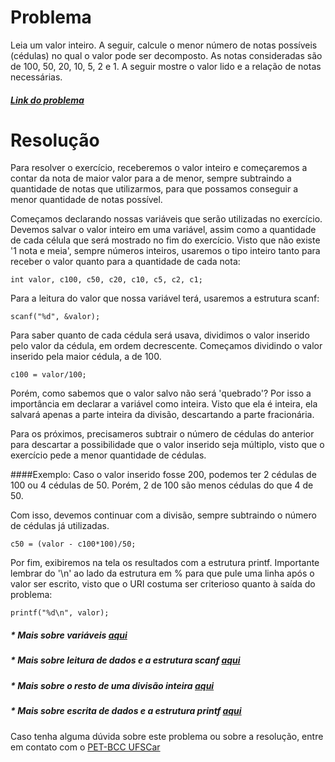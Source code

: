 # Problema

Leia um valor inteiro. A seguir, calcule o menor número de notas possíveis (cédulas) no qual o valor pode ser decomposto. As notas consideradas são de 100, 50, 20, 10, 5, 2 e 1. A seguir mostre o valor lido e a relação de notas necessárias.

##### [Link do problema](https://www.urionlinejudge.com.br/judge/pt/problems/view/1018)

# Resolução

Para resolver o exercício, receberemos o valor inteiro e começaremos a contar da nota de maior valor para a de menor, sempre subtraindo a quantidade de notas que utilizarmos, para que possamos conseguir a menor quantidade de notas possível.

Começamos declarando nossas variáveis que serão utilizadas no exercício. Devemos salvar o valor inteiro em uma variável, assim como a quantidade de cada célula que será mostrado no fim do exercício. 
Visto que não existe '1 nota e meia', sempre números inteiros, usaremos o tipo inteiro tanto para receber o valor quanto para a quantidade de cada nota:


	int valor, c100, c50, c20, c10, c5, c2, c1;


Para a leitura do valor que nossa variável terá, usaremos a estrutura scanf:

	scanf("%d", &valor);


Para saber quanto de cada cédula será usava, dividimos o valor inserido pelo valor da cédula, em ordem decrescente. 
Começamos dividindo o valor inserido pela maior cédula, a de 100. 

	c100 = valor/100;

Porém, como sabemos que o valor salvo não será 'quebrado'?
Por isso a importância em declarar a variável como inteira. Visto que ela é inteira, ela salvará apenas a parte inteira da divisão, descartando a parte fracionária.


Para os próximos, precisameros subtrair o número de cédulas do anterior para descartar a possibilidade que o valor inserido seja múltiplo, visto que o exercício pede a menor quantidade de cédulas. 

####Exemplo:
	Caso o valor inserido fosse 200, podemos ter 2 cédulas de 100 ou 4 cédulas de 50. Porém, 2 de 100 são menos cédulas do que 4 de 50. 

Com isso, devemos continuar com a divisão, sempre subtraindo o número de cédulas já utilizadas.

    c50 = (valor - c100*100)/50;

Por fim, exibiremos na tela os resultados com a estrutura printf. Importante lembrar do '\n' ao lado da estrutura em % para que pule uma linha após o valor ser escrito, visto que o URI costuma ser criterioso quanto à saída do problema:

	printf("%d\n", valor);

##### * Mais sobre variáveis [aqui](http://linguagemc.com.br/variaveis-em-linguagem-c/)

##### * Mais sobre leitura de dados e a estrutura scanf [aqui](http://linguagemc.com.br/operacoes-de-entrada-e-saida-de-dados-em-linguagem-c/)

##### * Mais sobre o resto de uma divisão inteira [aqui](http://linguagemc.com.br/resto-de-uma-divisao-inteira-em-c/)

##### * Mais sobre escrita de dados e a estrutura printf [aqui](http://linguagemc.com.br/operacoes-de-entrada-e-saida-de-dados-em-linguagem-c/)

Caso tenha alguma dúvida sobre este problema ou sobre a resolução, entre em contato com o [PET-BCC UFSCar](https://www.facebook.com/petbcc)

